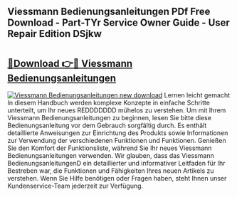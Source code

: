 ## Viessmann Bedienungsanleitungen PDf Free Download - Part-TYr Service Owner Guide - User Repair Edition DSjkw

# <h2><a href="http://df1fbqy.blite.top/?on=Viessmann+Bedienungsanleitungen">🔗Download 👉🔴 Viessmann Bedienungsanleitungen</a></h2>

[![Viessmann Bedienungsanleitungen new download](https://i.imgur.com/lujVjoI.png)](http://df1fbqy.blite.top/?on=Viessmann+Bedienungsanleitungen)
Lernen leicht gemacht In diesem Handbuch werden komplexe Konzepte in einfache Schritte unterteilt, um Ihr neues REDDDDDDD mühelos zu verstehen. Um mit Ihrem Viessmann Bedienungsanleitungen zu beginnen, lesen Sie bitte diese Bedienungsanleitung vor dem Gebrauch sorgfältig durch. Es enthält detaillierte Anweisungen zur Einrichtung des Produkts sowie Informationen zur Verwendung der verschiedenen Funktionen und Funktionen. Genießen Sie den Komfort der Funktionsliste, während Sie Ihr neues Viessmann Bedienungsanleitungen verwenden. Wir glauben, dass das Viessmann BedienungsanleitungenD ein detaillierter und informativer Leitfaden für Ihr Bestreben war, die Funktionen und Fähigkeiten Ihres neuen Artikels zu verstehen. Wenn Sie Hilfe benötigen oder Fragen haben, steht Ihnen unser Kundenservice-Team jederzeit zur Verfügung.
